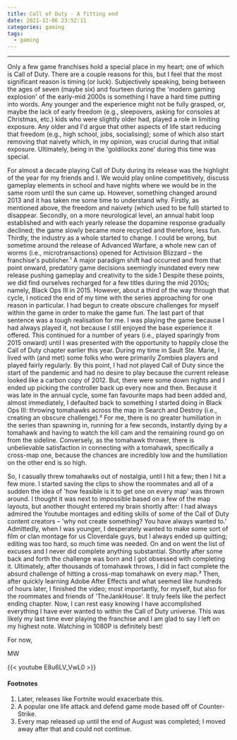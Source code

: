 ```yaml
---
title: Call of Duty - A fitting end
date: 2021-12-06 23:52:11
categories: gaming
tags:
  - gaming
---
```


---

Only a few game franchises hold a special place in my heart; one of which is Call of Duty. There are a couple reasons for this, but I feel that the most significant reason is timing (or luck). Subjectively speaking, being between the ages of seven (maybe six) and fourteen during the 'modern gaming explosion' of the early-mid 2000s is something I have a hard time putting into words. Any younger and the experience might not be fully grasped, or, maybe the lack of early freedom (e.g., sleepovers, asking for consoles at Christmas, etc.) kids who were slightly older had, played a role in limiting exposure. Any older and I'd argue that other aspects of life start reducing that freedom (e.g., high school, jobs, socialising); some of which also start removing that naivety which, in my opinion, was crucial during that initial exposure. Ultimately, being in the 'goldilocks zone' during this time was special.

For almost a decade playing Call of Duty during its release was the highlight of the year for my friends and I. We would play online competitively, discuss gameplay elements in school and have nights where we would be in the same room until the sun came up. However, something changed around 2013 and it has taken me some time to understand why. Firstly, as mentioned above, the freedom and naivety (which used to be full) started to disappear. Secondly, on a more neurological level, an annual habit loop established and with each yearly release the dopamine response gradually declined; the game slowly became more recycled and therefore, less fun. Thirdly, the industry as a whole started to change. I could be wrong, but sometime around the release of Advanced Warfare, a whole new can of worms (i.e., microtransactions) opened for Activision Blizzard – the franchise's publisher.¹ A major paradigm shift had occurred and from that point onward, predatory game decisions seemingly inundated every new release pushing gameplay and creativity to the side.1 Despite these points, we did find ourselves recharged for a few titles during the mid 2010s; namely, Black Ops III in 2015. However, about a third of the way through that cycle, I noticed the end of my time with the series approaching for one reason in particular. I had begun to create obscure challenges for myself within the game in order to make the game fun. The last part of that sentence was a tough realisation for me. I was playing the game because I had always played it, not because I still enjoyed the base experience it offered. This continued for a number of years (i.e., played sparingly from 2015 onward) until I was presented with the opportunity to happily close the Call of Duty chapter earlier this year. During my time in Sault Ste. Marie, I lived with (and met) some folks who were primarily Zombies players and played fairly regularly. By this point, I had not played Call of Duty since the start of the pandemic and had no desire to play because the current release looked like a carbon copy of 2012. But, there were some down nights and I ended up picking the controller back up every now and then. Because it was late in the annual cycle, some fan favourite maps had been added and, almost immediately, I defaulted back to something I started doing in Black Ops III: throwing tomahawks across the map in Search and Destroy (i.e., creating an obscure challenge).² For me, there is no greater humiliation in the series than spawning in, running for a few seconds, instantly dying by a tomahawk and having to watch the kill cam and the remaining round go on from the sideline. Conversely, as the tomahawk thrower, there is unbelievable satisfaction in connecting with a tomahawk, specifically a cross-map one, because the chances are incredibly low and the humiliation on the other end is so high. 

So, I casually threw tomahawks out of nostalgia, until I hit a few; then I hit a few more. I started saving the clips to show the roommates and all of a sudden the idea of 'how feasible is it to get one on every map' was thrown around. I thought it was next to impossible based on a few of the map layouts, but another thought entered my brain shortly after: I had always admired the Youtube montages and editing skills of some of the Call of Duty content creators – 'why not create something? You have always wanted to.' Admittedly, when I was younger, I desperately wanted to make some sort of film or clan montage for us Cloverdale guys, but I always ended up quitting; editing was too hard, so much time was needed. On and on went the list of excuses and I never did complete anything substantial. Shortly after some back and forth the challenge was born and I got obsessed with completing it. Ultimately, after thousands of tomahawk throws, I did in fact complete the absurd challenge of hitting a cross-map tomahawk on every map.³ Then, after quickly learning Adobe After Effects and what seemed like hundreds of hours later, I finished the video; most importantly, for myself, but also for the roommates and friends of 'TheJankHouse'. It truly feels like the perfect ending chapter. Now, I can rest easy knowing I have accomplished everything I have ever wanted to within the Call of Duty universe. This was likely my last time ever playing the franchise and I am glad to say I left on my highest note. Watching in 1080P is definitely best!

For now,

MW

{{< youtube E8u6LV_VwL0 >}}

#### Footnotes
1. Later, releases like Fortnite would exacerbate this.
2. A popular one life attack and defend game mode based off of Counter-Strike.
3. Every map released up until the end of August was completed; I moved away after that and could not continue.
